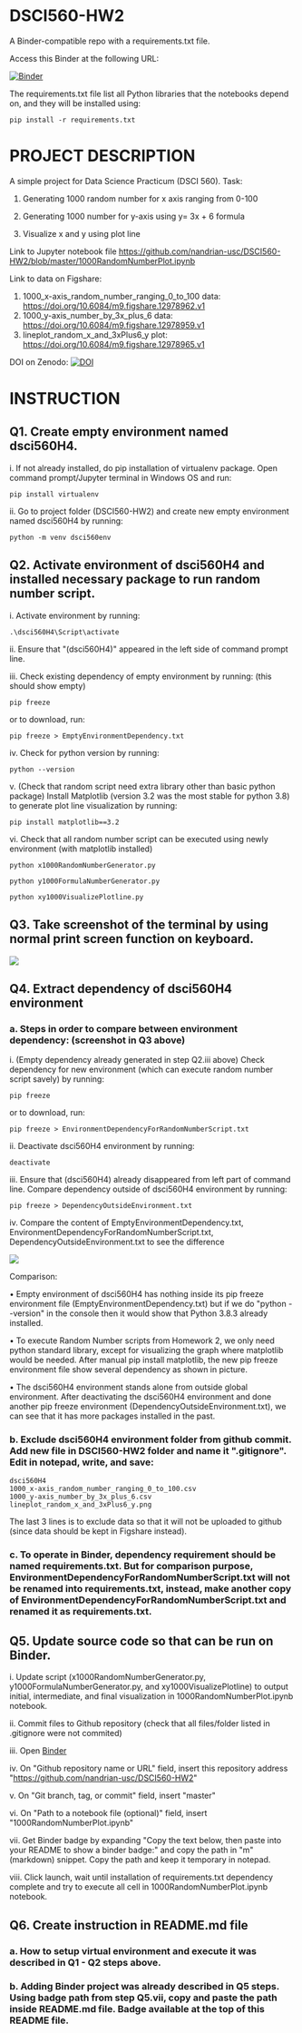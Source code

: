 # DSCI560-HW2

A Binder-compatible repo with a requirements.txt file.

Access this Binder at the following URL:

[![Binder](https://mybinder.org/badge_logo.svg)](https://mybinder.org/v2/gh/nandrian-usc/DSCI560-HW2/master?filepath=1000RandomNumberPlot.ipynb)


The requirements.txt file list all Python libraries that the notebooks depend on, and they will be installed using:

```
pip install -r requirements.txt
```



# PROJECT DESCRIPTION


A simple project for Data Science Practicum (DSCI 560). Task:

1. Generating 1000 random number for x axis ranging from 0-100

2. Generating 1000 number for y-axis using y= 3x + 6 formula

3. Visualize x and y using plot line


Link to Jupyter notebook file https://github.com/nandrian-usc/DSCI560-HW2/blob/master/1000RandomNumberPlot.ipynb

Link to data on Figshare:

1. 1000_x-axis_random_number_ranging_0_to_100 data: https://doi.org/10.6084/m9.figshare.12978962.v1
2. 1000_y-axis_number_by_3x_plus_6 data: https://doi.org/10.6084/m9.figshare.12978959.v1
3. lineplot_random_x_and_3xPlus6_y plot: https://doi.org/10.6084/m9.figshare.12978965.v1

DOI on Zenodo: <a href="https://zenodo.org/badge/latestdoi/296775003"><img src="https://zenodo.org/badge/296775003.svg" alt="DOI"></a>



# INSTRUCTION

## Q1. Create empty environment named dsci560H4.

i. If not already installed, do pip installation of virtualenv package. Open command prompt/Jupyter terminal in Windows OS and run:

```
pip install virtualenv
```

ii. Go to project folder (DSCI560-HW2) and create new empty environment named dsci560H4 by running:

```
python -m venv dsci560env
``` 


## Q2. Activate environment of dsci560H4 and installed necessary package to run random number script.

i. Activate environment by running:

```
.\dsci560H4\Script\activate
```

ii. Ensure that "(dsci560H4)" appeared in the left side of command prompt line. 

iii. Check existing dependency of empty environment by running: (this should show empty)

```
pip freeze
```

or to download, run:

```
pip freeze > EmptyEnvironmentDependency.txt
```

iv. Check for python version by running:

```
python --version
```

v. (Check that random script need extra library other than basic python package) Install Matplotlib (version 3.2 was the most stable for python 3.8) to generate plot line visualization by running:

```
pip install matplotlib==3.2
```

vi. Check that all random number script can be executed using newly environment (with matplotlib installed)

```
python x1000RandomNumberGenerator.py
```

```
python y1000FormulaNumberGenerator.py
```

```
python xy1000VisualizePlotline.py
```

## Q3. Take screenshot of the terminal by using normal print screen function on keyboard.

<img src="terminal.jpg">


## Q4. Extract dependency of dsci560H4 environment

### a. Steps in order to compare between environment dependency: (screenshot in Q3 above)
i. (Empty dependency already generated in step Q2.iii above) Check dependency for new environment (which can execute random number script savely) by running:

```
pip freeze
```

or to download, run:

```
pip freeze > EnvironmentDependencyForRandomNumberScript.txt
```

ii. Deactivate dsci560H4 environment by running: 

```
deactivate
```

iii. Ensure that (dsci560H4) already disappeared from left part of command line. Compare dependency outside of dsci560H4 environment by running:

```
pip freeze > DependencyOutsideEnvironment.txt
```

iv. Compare the content of EmptyEnvironmentDependency.txt, EnvironmentDependencyForRandomNumberScript.txt, DependencyOutsideEnvironment.txt to see the difference

<img src="Dependency.jpg">


Comparison:

•	Empty environment of dsci560H4 has nothing inside its pip freeze environment file (EmptyEnvironmentDependency.txt) but if we do "python --version" in the console then it would show that Python 3.8.3 already installed.

•	To execute Random Number scripts from Homework 2, we only need python standard library, except for visualizing the graph where matplotlib would be needed. After manual pip install matplotlib, the new pip freeze environment file show several dependency as shown in picture.

•	The dsci560H4 environment stands alone from outside global environment. After deactivating the dsci560H4 environment and done another pip freeze environment (DependencyOutsideEnvironment.txt), we can see that it has more packages installed in the past.


### b. Exclude dsci560H4 environment folder from github commit. Add new file in DSCI560-HW2 folder and name it ".gitignore". Edit in notepad, write, and save:

```
dsci560H4
1000_x-axis_random_number_ranging_0_to_100.csv
1000_y-axis_number_by_3x_plus_6.csv
lineplot_random_x_and_3xPlus6_y.png
```

The last 3 lines is to exclude data so that it will not be uploaded to github (since data should be kept in Figshare instead).

### c. To operate in Binder, dependency requirement should be named requirements.txt. But for comparison purpose, EnvironmentDependencyForRandomNumberScript.txt will not be renamed into requirements.txt, instead, make another copy of EnvironmentDependencyForRandomNumberScript.txt and renamed it as requirements.txt.


## Q5. Update source code so that can be run on Binder.

i. Update script (x1000RandomNumberGenerator.py, y1000FormulaNumberGenerator.py, and xy1000VisualizePlotline) to output initial, intermediate, and final visualization in 1000RandomNumberPlot.ipynb notebook.

ii. Commit files to Github repository (check that all files/folder listed in .gitignore were not commited)

iii. Open <a href="https://mybinder.org/">Binder</a>

iv. On "Github repository name or URL" field, insert this repository address "https://github.com/nandrian-usc/DSCI560-HW2"

v. On "Git branch, tag, or commit" field, insert "master"

vi. On "Path to a notebook file (optional)" field, insert "1000RandomNumberPlot.ipynb"

vii. Get Binder badge by expanding "Copy the text below, then paste into your README to show a binder badge:" and copy the path in "m" (markdown) snippet. Copy the path and keep it temporary in notepad.

viii. Click launch, wait until installation of requirements.txt dependency complete and try to execute all cell in 1000RandomNumberPlot.ipynb notebook.


## Q6. Create instruction in README.md file

### a. How to setup virtual environment and execute it was described in Q1 - Q2 steps above.

### b. Adding Binder project was already described in Q5 steps. Using badge path from step Q5.vii, copy and paste the path inside README.md file. Badge available at the top of this README file.